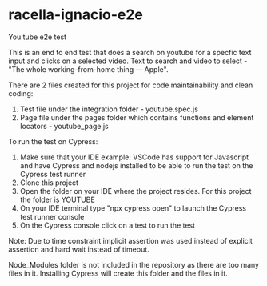 # racella-ignacio-e2e
You tube e2e test

This is an end to end test that does a search on youtube for a specfic text input and clicks on a selected video.
Text to search and video to select - "The whole working-from-home thing — Apple".

There are 2 files created for this project for code maintainability and clean coding:
1. Test file under the integration folder - youtube.spec.js 
2. Page file under the pages folder which contains functions and element locators - youtube_page.js

To run the test on Cypress:
1. Make sure that your IDE example: VSCode has support for Javascript and have Cypress and nodejs installed to be able to run the test on the Cypress test runner
2. Clone this project
3. Open the folder on your IDE where the project resides. For this project the folder is YOUTUBE
4. On your IDE terminal type "npx cypress open" to launch the Cypress test runner console
5. On the Cypress console click on a test to run the test

Note: 
Due to time constraint implicit assertion was used instead of explicit assertion and hard wait instead of timeout.

Node_Modules folder is not included in the repository as there are too many files in it. Installing Cypress will create this folder and the files in it.

